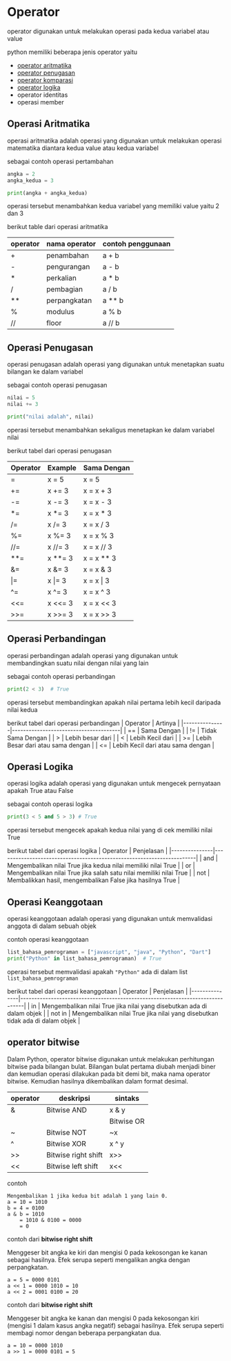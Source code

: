 # Operator

operator digunakan untuk melakukan operasi pada kedua variabel atau value

python memiliki beberapa jenis operator yaitu

- [operator aritmatika](operator_aritmatika.py)
- [operator penugasan](operator_penugasan.py)
- [operator komparasi](operator_perbandingan.py)
- [operator logika](operator_logika.py)
- operator identitas
- operasi member


## Operasi Aritmatika
operasi aritmatika adalah operasi yang digunakan untuk melakukan operasi matematika diantara kedua value atau kedua variabel

sebagai contoh operasi pertambahan
```python
angka = 2
angka_kedua = 3

print(angka + angka_kedua)
```
operasi tersebut menambahkan kedua variabel yang memiliki value yaitu 2 dan 3

berikut table dari operasi aritmatika

| operator | nama operator | contoh penggunaan |
|----------|---------------|-------------------|
| +        | penambahan    | a + b             |
| -        | pengurangan   | a - b             |
| *        | perkalian     | a * b             |
| /        | pembagian     | a / b             |
| **       | perpangkatan  | a ** b            |
| %        | modulus       | a % b             |
| //       | floor         | a // b            |

## Operasi Penugasan
operasi penugasan adalah operasi yang digunakan untuk menetapkan suatu bilangan ke dalam variabel

sebagai contoh operasi penugasan
```python
nilai = 5
nilai += 3

print("nilai adalah", nilai)
```
operasi tersebut menambahkan sekaligus menetapkan ke dalam variabel nilai

berikut tabel dari operasi penugasan

|   Operator    |   Example     |  Sama Dengan  |
|---------------|---------------|---------------|
|     =         |   x = 5       |   x = 5       |
|     +=        |   x += 3      |   x = x + 3   |
|     -=        |   x -= 3      |   x = x - 3   |
|     *=        |   x *= 3      |   x = x * 3   |
|     /=        |   x /= 3      |   x = x / 3   |
|     %=        |   x %= 3      |   x = x % 3   |
|     //=       |   x //= 3     |   x = x // 3  |
|     **=       |   x **= 3     |   x = x ** 3  |
|     &=        |   x &= 3      |   x = x & 3   |
|     &#124;=        |   x &#124;= 3      |   x = x &#124; 3   |
|     ^=        |   x ^= 3      |   x = x ^ 3   |
|     <<=       |   x <<= 3     |   x = x << 3  |
|     >>=       |   x >>= 3     |   x = x >> 3  |


## Operasi Perbandingan
operasi perbandingan adalah operasi yang digunakan untuk membandingkan suatu nilai dengan nilai yang lain

sebagai contoh operasi perbandingan
```python
print(2 < 3)  # True
```

operasi tersebut membandingkan apakah nilai pertama lebih kecil daripada nilai kedua

berikut tabel dari operasi perbandingan
|   Operator    |                Artinya                |
|---------------|---------------------------------------|
|      ==       |              Sama Dengan              |
|      !=       |           Tidak Sama Dengan           |
|      >        |           Lebih besar dari            |
|      <        |           Lebih Kecil dari            |
|      >=       |    Lebih Besar dari atau sama dengan  |
|      <=       |    Lebih Kecil dari atau sama dengan  |

## Operasi Logika
operasi logika adalah operasi yang digunakan untuk mengecek pernyataan apakah True atau False

sebagai contoh operasi logika
```python
print(3 < 5 and 5 > 3) # True
```

operasi tersebut mengecek apakah kedua nilai yang di cek memiliki nilai True

berikut tabel dari operasi logika
|   Operator    |                         Penjelasan                                    |
|---------------|-----------------------------------------------------------------------|
|     and       | Mengembalikan nilai True jika kedua nilai memiliki nilai True         |
|     or        | Mengembalikan nilai True jika salah satu nilai memiliki nilai True    |
|     not       | Membalikkan hasil, mengembalikan False jika hasilnya True             |


## Operasi Keanggotaan
operasi keanggotaan adalah operasi yang digunakan untuk memvalidasi anggota di dalam sebuah objek

contoh operasi keanggotaan
```python
list_bahasa_pemrograman = ["javascript", "java", "Python", "Dart"]
print("Python" in list_bahasa_pemrograman)  # True
```

operasi tersebut memvalidasi apakah `"Python"` ada di dalam list `list_bahasa_pemrograman`

berikut tabel dari operasi keanggotaan
|   Operator    |                      Penjelasan                                               |
|---------------|-------------------------------------------------------------------------------|
|      in       | Mengembalikan nilai True jika nilai yang disebutkan ada di dalam objek        |
|    not in     | Mengembalikan nilai True jika nilai yang disebutkan tidak ada di dalam objek  |

## operator bitwise
Dalam Python, operator bitwise digunakan untuk melakukan perhitungan bitwise pada bilangan bulat. Bilangan bulat pertama diubah menjadi biner dan kemudian operasi dilakukan pada bit demi bit, maka nama operator bitwise. Kemudian hasilnya dikembalikan dalam format desimal.


| operator |      deskripsi      | sintaks |
|----------|---------------------|---------|
| &        | Bitwise AND         | x & y   |
| |        | Bitwise OR          | x | y   |
| ~        | Bitwise NOT         | ~x      |
| ^        | Bitwise XOR         | x ^ y   |
| >>       | Bitwise right shift | x>>     |
| <<       | Bitwise left shift  | x<<     |

contoh
```
Mengembalikan 1 jika kedua bit adalah 1 yang lain 0.
a = 10 = 1010 
b = 4 = 0100
a & b = 1010
    = 1010 & 0100 = 0000 
    = 0
```

contoh dari **bitwise right shift**

Menggeser bit angka ke kiri dan mengisi 0 pada kekosongan ke kanan sebagai hasilnya. Efek serupa seperti mengalikan angka dengan perpangkatan.

```
a = 5 = 0000 0101
a << 1 = 0000 1010 = 10
a << 2 = 0001 0100 = 20
```

contoh dari **bitwise right shift**

Menggeser bit angka ke kanan dan mengisi 0 pada kekosongan kiri (mengisi 1 dalam kasus angka negatif) sebagai hasilnya. Efek serupa seperti membagi nomor dengan beberapa perpangkatan dua.
```
a = 10 = 0000 1010
a >> 1 = 0000 0101 = 5
```